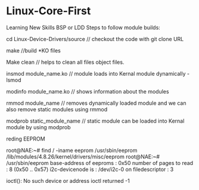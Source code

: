 # Linux-Core-First
Learning New Skills BSP or LDD
Steps to follow  module builds:

cd Linux-Device-Drivers/source   // checkout the code with git clone URL

make    //build *KO files

Make clean // helps to clean all files object files.

insmod module_name.ko   // module loads into Kernal module dynamically - lsmod

modinfo  module_name.ko // shows information about the modules 

rmmod module_name       // removes dynamically loaded module and we can also remove static modules using rmmod

modprob static_module_name  // static module can be loaded into Kernal module by using modprob

reding EEPROM 

root@NAE:~# find / -iname eeprom
/usr/sbin/eeprom
/lib/modules/4.8.26/kernel/drivers/misc/eeprom
root@NAE:~# /usr/sbin/eeprom
base-address of eeproms       : 0x50
number of pages to read       : 8 (0x50 .. 0x57)
i2c-devicenode is             : /dev/i2c-0
            on filedescriptor : 3

ioctl(): No such device or address
ioctl returned -1

